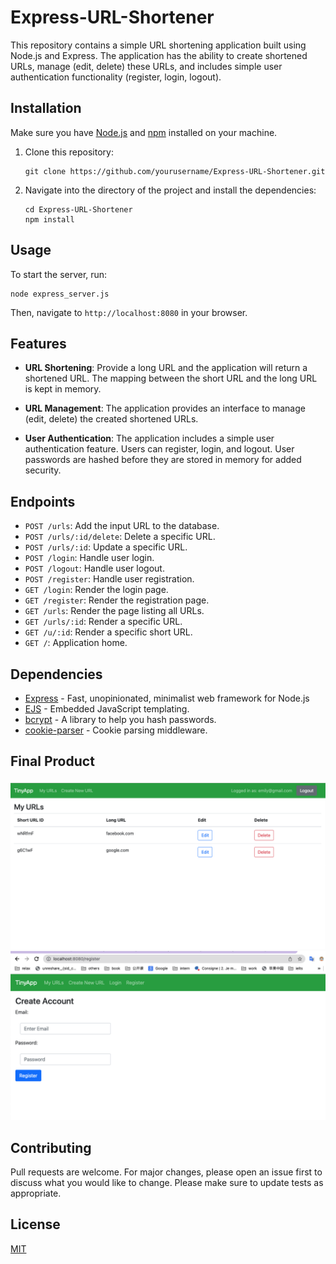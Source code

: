 # Express-URL-Shortener

This repository contains a simple URL shortening application built using Node.js and Express. The application has the ability to create shortened URLs, manage (edit, delete) these URLs, and includes simple user authentication functionality (register, login, logout).

## Installation

Make sure you have [Node.js](https://nodejs.org/en/) and [npm](https://www.npmjs.com/) installed on your machine.

1. Clone this repository:

   ```
   git clone https://github.com/yourusername/Express-URL-Shortener.git
   ```

2. Navigate into the directory of the project and install the dependencies:
   ```
   cd Express-URL-Shortener
   npm install
   ```

## Usage

To start the server, run:

```
node express_server.js
```

Then, navigate to `http://localhost:8080` in your browser.

## Features

- **URL Shortening**: Provide a long URL and the application will return a shortened URL. The mapping between the short URL and the long URL is kept in memory.

- **URL Management**: The application provides an interface to manage (edit, delete) the created shortened URLs.

- **User Authentication**: The application includes a simple user authentication feature. Users can register, login, and logout. User passwords are hashed before they are stored in memory for added security.

## Endpoints

- `POST /urls`: Add the input URL to the database.
- `POST /urls/:id/delete`: Delete a specific URL.
- `POST /urls/:id`: Update a specific URL.
- `POST /login`: Handle user login.
- `POST /logout`: Handle user logout.
- `POST /register`: Handle user registration.
- `GET /login`: Render the login page.
- `GET /register`: Render the registration page.
- `GET /urls`: Render the page listing all URLs.
- `GET /urls/:id`: Render a specific URL.
- `GET /u/:id`: Render a specific short URL.
- `GET /`: Application home.

## Dependencies

- [Express](https://expressjs.com/) - Fast, unopinionated, minimalist web framework for Node.js
- [EJS](https://ejs.co/) - Embedded JavaScript templating.
- [bcrypt](https://github.com/kelektiv/node.bcrypt.js#readme) - A library to help you hash passwords.
- [cookie-parser](https://www.npmjs.com/package/cookie-parser) - Cookie parsing middleware.

## Final Product

!["Screenshot of URLs page"](https://github.com/yiminmin/tinyapp/blob/main/docs/urls_page.png)
!["Screenshot of register page"](https://github.com/yiminmin/tinyapp/blob/main/docs/register_page.png)

## Contributing

Pull requests are welcome. For major changes, please open an issue first to discuss what you would like to change. Please make sure to update tests as appropriate.

## License

[MIT](https://choosealicense.com/licenses/mit/)
